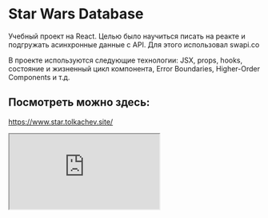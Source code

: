 # Star Wars Database
Учебный проект на React. Целью было научиться писать на реакте и подгружать асинхронные данные с API. Для этого использовал swapi.co

В проекте используются следующие технологии: JSX, props, hooks, cостояние и жизненный цикл компонента, Error Boundaries, Higher-Order Components и т.д.

## Посмотреть можно здесь: 
https://www.star.tolkachev.site/

<iframe src="https://www.star.tolkachev.site/" title="starDB">
</iframe>
